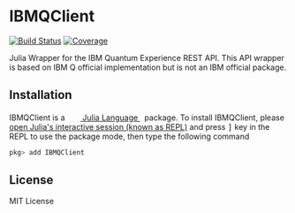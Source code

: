 # IBMQClient

[![Build Status](https://github.com/QuantumBFS/IBMQClient.jl/workflows/CI/badge.svg)](https://github.com/QuantumBFS/IBMQClient.jl/actions)
[![Coverage](https://codecov.io/gh/QuantumBFS/IBMQClient.jl/branch/master/graph/badge.svg)](https://codecov.io/gh/QuantumBFS/IBMQClient.jl)


Julia Wrapper for the IBM Quantum Experience REST API. This API wrapper is based on
IBM Q official implementation but is not an IBM official package.

## Installation

<p>
IBMQClient is a &nbsp;
    <a href="https://julialang.org">
        <img src="https://raw.githubusercontent.com/JuliaLang/julia-logo-graphics/master/images/julia.ico" width="16em">
        Julia Language
    </a>
    &nbsp; package. To install IBMQClient,
    please <a href="https://docs.julialang.org/en/v1/manual/getting-started/">open
    Julia's interactive session (known as REPL)</a> and press <kbd>]</kbd> key in the REPL to use the package mode, then type the following command
</p>

```julia
pkg> add IBMQClient
```

## License

MIT License
